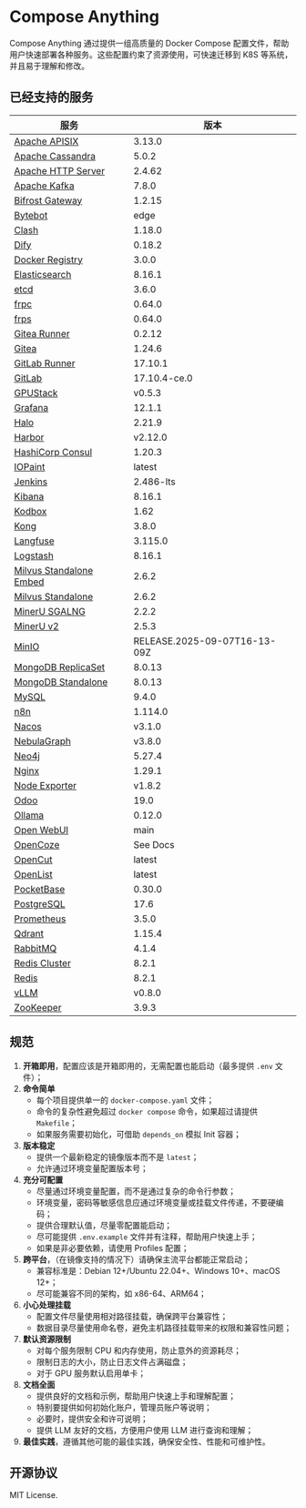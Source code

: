 # Compose Anything

Compose Anything 通过提供一组高质量的 Docker Compose 配置文件，帮助用户快速部署各种服务。这些配置约束了资源使用，可快速迁移到 K8S 等系统，并且易于理解和修改。

## 已经支持的服务

| 服务                                                     | 版本                         |
| -------------------------------------------------------- | ---------------------------- |
| [Apache APISIX](./src/apisix)                            | 3.13.0                       |
| [Apache Cassandra](./src/cassandra)                      | 5.0.2                        |
| [Apache HTTP Server](./src/apache)                       | 2.4.62                       |
| [Apache Kafka](./src/kafka)                              | 7.8.0                        |
| [Bifrost Gateway](./src/bifrost-gateway)                 | 1.2.15                       |
| [Bytebot](./src/bytebot)                                 | edge                         |
| [Clash](./src/clash)                                     | 1.18.0                       |
| [Dify](./src/dify)                                       | 0.18.2                       |
| [Docker Registry](./src/docker-registry)                 | 3.0.0                        |
| [Elasticsearch](./src/elasticsearch)                     | 8.16.1                       |
| [etcd](./src/etcd)                                       | 3.6.0                        |
| [frpc](./src/frpc)                                       | 0.64.0                       |
| [frps](./src/frps)                                       | 0.64.0                       |
| [Gitea Runner](./src/gitea-runner)                       | 0.2.12                       |
| [Gitea](./src/gitea)                                     | 1.24.6                       |
| [GitLab Runner](./src/gitlab-runner)                     | 17.10.1                      |
| [GitLab](./src/gitlab)                                   | 17.10.4-ce.0                 |
| [GPUStack](./src/gpustack)                               | v0.5.3                       |
| [Grafana](./src/grafana)                                 | 12.1.1                       |
| [Halo](./src/halo)                                       | 2.21.9                       |
| [Harbor](./src/harbor)                                   | v2.12.0                      |
| [HashiCorp Consul](./src/consul)                         | 1.20.3                       |
| [IOPaint](./src/io-paint)                                | latest                       |
| [Jenkins](./src/jenkins)                                 | 2.486-lts                    |
| [Kibana](./src/kibana)                                   | 8.16.1                       |
| [Kodbox](./src/kodbox)                                   | 1.62                         |
| [Kong](./src/kong)                                       | 3.8.0                        |
| [Langfuse](./src/langfuse)                               | 3.115.0                      |
| [Logstash](./src/logstash)                               | 8.16.1                       |
| [Milvus Standalone Embed](./src/milvus-standalone-embed) | 2.6.2                        |
| [Milvus Standalone](./src/milvus-standalone)             | 2.6.2                        |
| [MinerU SGALNG](./src/mineru-sgalng)                     | 2.2.2                        |
| [MinerU v2](./src/mineru-v2)                             | 2.5.3                        |
| [MinIO](./src/minio)                                     | RELEASE.2025-09-07T16-13-09Z |
| [MongoDB ReplicaSet](./src/mongodb-replicaset)           | 8.0.13                       |
| [MongoDB Standalone](./src/mongodb-standalone)           | 8.0.13                       |
| [MySQL](./src/mysql)                                     | 9.4.0                        |
| [n8n](./src/n8n)                                         | 1.114.0                      |
| [Nacos](./src/nacos)                                     | v3.1.0                       |
| [NebulaGraph](./src/nebulagraph)                         | v3.8.0                       |
| [Neo4j](./src/neo4j)                                     | 5.27.4                       |
| [Nginx](./src/nginx)                                     | 1.29.1                       |
| [Node Exporter](./src/node-exporter)                     | v1.8.2                       |
| [Odoo](./src/odoo)                                       | 19.0                         |
| [Ollama](./src/ollama)                                   | 0.12.0                       |
| [Open WebUI](./src/open-webui)                           | main                         |
| [OpenCoze](./src/opencoze)                               | See Docs                     |
| [OpenCut](./src/opencut)                                 | latest                       |
| [OpenList](./src/openlist)                               | latest                       |
| [PocketBase](./src/pocketbase)                           | 0.30.0                       |
| [PostgreSQL](./src/postgres)                             | 17.6                         |
| [Prometheus](./src/prometheus)                           | 3.5.0                        |
| [Qdrant](./src/qdrant)                                   | 1.15.4                       |
| [RabbitMQ](./src/rabbitmq)                               | 4.1.4                        |
| [Redis Cluster](./src/redis-cluster)                     | 8.2.1                        |
| [Redis](./src/redis)                                     | 8.2.1                        |
| [vLLM](./src/vllm)                                       | v0.8.0                       |
| [ZooKeeper](./src/zookeeper)                             | 3.9.3                        |

## 规范

1. **开箱即用**，配置应该是开箱即用的，无需配置也能启动（最多提供 `.env` 文件）；
2. **命令简单**
    - 每个项目提供单一的 `docker-compose.yaml` 文件；
    - 命令的复杂性避免超过 `docker compose` 命令，如果超过请提供 `Makefile`；
    - 如果服务需要初始化，可借助 `depends_on` 模拟 Init 容器；
3. **版本稳定**
    - 提供一个最新稳定的镜像版本而不是 `latest`；
    - 允许通过环境变量配置版本号；
4. **充分可配置**
    - 尽量通过环境变量配置，而不是通过复杂的命令行参数；
    - 环境变量，密码等敏感信息应通过环境变量或挂载文件传递，不要硬编码；
    - 提供合理默认值，尽量零配置能启动；
    - 尽可能提供 `.env.example` 文件并有注释，帮助用户快速上手；
    - 如果是非必要依赖，请使用 Profiles 配置；
5. **跨平台**，（在镜像支持的情况下）请确保主流平台都能正常启动；
    - 兼容标准是：Debian 12+/Ubuntu 22.04+、Windows 10+、macOS 12+；
    - 尽可能兼容不同的架构，如 x86-64、ARM64；
6. **小心处理挂载**
    - 配置文件尽量使用相对路径挂载，确保跨平台兼容性；
    - 数据目录尽量使用命名卷，避免主机路径挂载带来的权限和兼容性问题；
7. **默认资源限制**
    - 对每个服务限制 CPU 和内存使用，防止意外的资源耗尽；
    - 限制日志的大小，防止日志文件占满磁盘；
    - 对于 GPU 服务默认启用单卡；
8. **文档全面**
    - 提供良好的文档和示例，帮助用户快速上手和理解配置；
    - 特别要提供如何初始化账户，管理员账户等说明；
    - 必要时，提供安全和许可说明；
    - 提供 LLM 友好的文档，方便用户使用 LLM 进行查询和理解；
9. **最佳实践**，遵循其他可能的最佳实践，确保安全性、性能和可维护性。

## 开源协议

MIT License.
